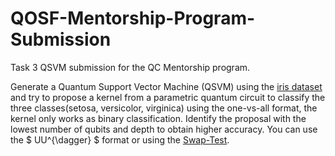 # QOSF-Mentorship-Program-Submission

Task 3 QSVM submission for the QC Mentorship program.

Generate a Quantum Support Vector Machine (QSVM) using the [iris dataset](https://archive.ics.uci.edu/ml/datasets/iris) and try to propose a kernel from a parametric quantum circuit to classify the three classes(setosa, versicolor, virginica) using the one-vs-all format, the kernel only works as binary classification. Identify the proposal with the lowest number of qubits and depth to obtain higher accuracy. You can use the $ UU^{\dagger} $ format or using the [Swap-Test](https://en.wikipedia.org/wiki/Swap_test).

